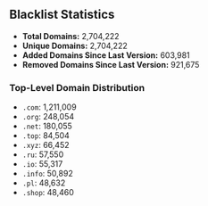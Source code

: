 ## Blacklist Statistics

- **Total Domains:** 2,704,222
- **Unique Domains:** 2,704,222
- **Added Domains Since Last Version:** 603,981
- **Removed Domains Since Last Version:** 921,675

### Top-Level Domain Distribution

-  `.com`: 1,211,009
-  `.org`: 248,054
-  `.net`: 180,055
-  `.top`: 84,504
-  `.xyz`: 66,452
-  `.ru`: 57,550
-  `.io`: 55,317
-  `.info`: 50,892
-  `.pl`: 48,632
-  `.shop`: 48,460
